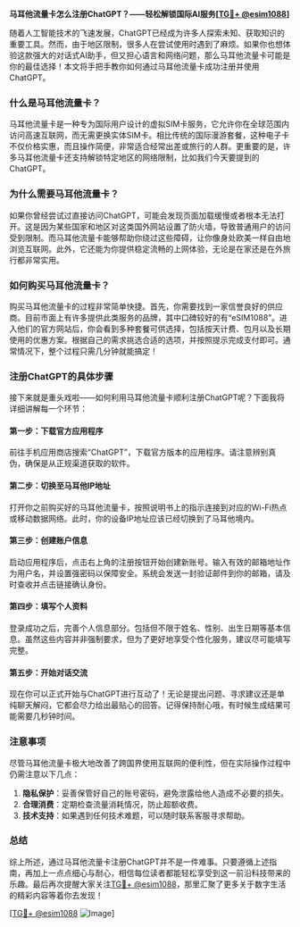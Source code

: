 **马耳他流量卡怎么注册ChatGPT？——轻松解锁国际AI服务[[TG💪+ @esim1088](https://t.me/s/esim1088)]**

随着人工智能技术的飞速发展，ChatGPT已经成为许多人探索未知、获取知识的重要工具。然而，由于地区限制，很多人在尝试使用时遇到了麻烦。如果你也想体验这款强大的对话式AI助手，但又担心语言和网络问题，那么马耳他流量卡可能是你的最佳选择！本文将手把手教你如何通过马耳他流量卡成功注册并使用ChatGPT。

### 什么是马耳他流量卡？

马耳他流量卡是一种专为国际用户设计的虚拟SIM卡服务，它允许你在全球范围内访问高速互联网，而无需更换实体SIM卡。相比传统的国际漫游套餐，这种电子卡不仅价格实惠，而且操作简便，非常适合经常出差或旅行的人群。更重要的是，许多马耳他流量卡还支持解锁特定地区的网络限制，比如我们今天要提到的ChatGPT。

### 为什么需要马耳他流量卡？

如果你曾经尝试过直接访问ChatGPT，可能会发现页面加载缓慢或者根本无法打开。这是因为某些国家和地区对这类国外网站设置了防火墙，导致普通用户的访问受到限制。而马耳他流量卡能够帮助你绕过这些障碍，让你像身处欧美一样自由地浏览互联网。此外，它还能为你提供稳定流畅的上网体验，无论是在家还是在外旅行都非常实用。

### 如何购买马耳他流量卡？

购买马耳他流量卡的过程非常简单快捷。首先，你需要找到一家信誉良好的供应商。目前市面上有许多提供此类服务的品牌，其中口碑较好的有“eSIM1088”。进入他们的官方网站后，你会看到多种套餐可供选择，包括按天计费、包月以及长期使用的优惠方案。根据自己的需求挑选合适的选项，并按照提示完成支付即可。通常情况下，整个过程只需几分钟就能搞定！

### 注册ChatGPT的具体步骤

接下来就是重头戏啦——如何利用马耳他流量卡顺利注册ChatGPT呢？下面我将详细讲解每一个环节：

#### 第一步：下载官方应用程序
前往手机应用商店搜索“ChatGPT”，下载官方版本的应用程序。请注意辨别真伪，确保是从正规渠道获取的软件。

#### 第二步：切换至马耳他IP地址
打开你之前购买好的马耳他流量卡，按照说明书上的指示连接到对应的Wi-Fi热点或移动数据网络。此时，你的设备IP地址应该已经切换到了马耳他境内。

#### 第三步：创建账户信息
启动应用程序后，点击右上角的注册按钮开始创建新账号。输入有效的邮箱地址作为用户名，并设置强密码以保障安全。系统会发送一封验证邮件到你的邮箱，请及时查收并点击链接确认身份。

#### 第四步：填写个人资料
登录成功之后，完善个人信息部分。包括但不限于姓名、性别、出生日期等基本信息。虽然这些内容并非强制要求，但为了更好地享受个性化服务，建议尽可能填写完整。

#### 第五步：开始对话交流
现在你可以正式开始与ChatGPT进行互动了！无论是提出问题、寻求建议还是单纯聊天解闷，它都会尽力给出最贴心的回答。记得保持耐心哦，有时候生成结果可能需要几秒钟时间。

### 注意事项

尽管马耳他流量卡极大地改善了跨国界使用互联网的便利性，但在实际操作过程中仍需注意以下几点：

1. **隐私保护**：妥善保管好自己的账号密码，避免泄露给他人造成不必要的损失。
2. **合理消费**：定期检查流量消耗情况，防止超额收费。
3. **技术支持**：如果遇到任何技术难题，可以随时联系客服寻求帮助。

### 总结

综上所述，通过马耳他流量卡注册ChatGPT并不是一件难事。只要遵循上述指南，再加上一点点细心与耐心，相信每位读者都能轻松享受到这一前沿科技带来的乐趣。最后再次提醒大家关注[TG💪+ @esim1088](https://t.me/s/esim1088)，那里汇聚了更多关于数字生活的精彩内容等着你去发现！

[[TG💪+ @esim1088](https://t.me/s/esim1088) ![Image](https://i.postimg.cc/4NQfJmqS/Snipaste-2025-05-13-00-14-12.png)]